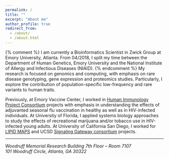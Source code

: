 ```yaml
---
permalink: /
title: ""
excerpt: "About me"
author_profile: true
redirect_from: 
  - /about/
  - /about.html
---
```

{% comment %} 
I am currently a Bioinformatics Scientist in Zwick Group at Emory University, Atlanta. 
From 04/2018, I split my time between the Department of Human Genetics, Emory University and the National Institute of Allergy and Infectious Diseases (NIAID).
{% endcomment %}
My research is focused on genomics and computing, with emphasis on rare disease genotyping, gene expression and proteomics studies. Particularly, I explore the contribution of population-specific low-frequency and rare variants to human traits.

Previously, at Emory Vaccine Center, I worked in [Human Immunology Project Consortium](https://www.immuneprofiling.org/) projects with emphasis in understanding the effects of adjuvanted seasonal flu vaccination in healthy as well as in HIV-infected individuals. At University of Florida, I applied systems biology approaches to study the effects of recreational marijuana and/or tobacco use in HIV-infected young adults. At University of California San Diego, I worked for [LIPID MAPS](http://www.lipidmaps.org) and UCSD [Signaling Gateway consortium](http://www.signalinggateway.org/molecule/) projects.

------
<address>Woodruff Memorial Research Building 7th Floor – Room 7107<br />101 Woodruff Circle, Atlanta, GA  30322</address>
